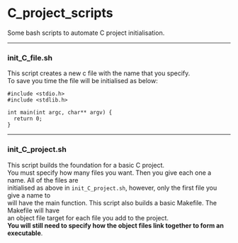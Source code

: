 # C_project_scripts
Some bash scripts to automate C project initialisation.

---

### init_C_file.sh
This script creates a new c file with the name that you specify.  
To save you time the file will be initialised as below:  
```
#include <stdio.h>  
#include <stdlib.h>  

int main(int argc, char** argv) {  
  return 0;
}
```

---

### init_C_project.sh
This script builds the foundation for a basic C project.  
You must specify how many files you want. Then you give each one a name. All of the files are  
initialised as above in `init_C_project.sh`, however, only the first file you give a name to  
will have the main function. This script also builds a basic Makefile. The Makefile will have  
an object file target for each file you add to the project.  
**You will still need to specify how the object files link together to form an executable**.
